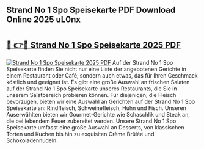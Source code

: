 ## Strand No 1 Spo Speisekarte PDF Download Online 2025 uL0nx

# <h2><a href="http://gccl59h.nevu.top/?p=Strand+No+1+Spo+Speisekarte">🔗 👉🔴 Strand No 1 Spo Speisekarte 2025 PDF</a></h2>

[![Strand No 1 Spo Speisekarte 2025 PDF](https://i.imgur.com/dBaPXMq.png)](http://gccl59h.nevu.top/?p=Strand+No+1+Spo+Speisekarte)
Auf der Strand No 1 Spo Speisekarte finden Sie nicht nur eine Liste der angebotenen Gerichte in einem Restaurant oder Café, sondern auch etwas, das für Ihren Geschmack köstlich und geeignet ist. Es gibt eine große Auswahl an frischen Salaten auf der Strand No 1 Spo Speisekarte unseres Restaurants, die Sie in unserem Salatbereich probieren können. Für diejenigen, die Fleisch bevorzugen, bieten wir eine Auswahl an Gerichten auf der Strand No 1 Spo Speisekarte an: Rindfleisch, Schweinefleisch, Huhn und Fisch. Unseren Auserwählten bieten wir Gourmet-Gerichte wie Schaschlik und Steak an, die bei lebendem Feuer zubereitet werden. Unsere Strand No 1 Spo Speisekarte umfasst eine große Auswahl an Desserts, von klassischen Torten und Kuchen bis hin zu exquisiten Crème Brûlée und Schokoladennudeln.
